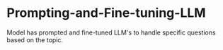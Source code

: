 # Prompting-and-Fine-tuning-LLM
Model has prompted and fine-tuned LLM's to handle specific questions based on the topic.
